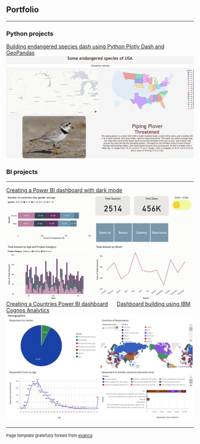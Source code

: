 
## Portfolio
---

### Python projects

[Building endangered species dash using Python Plotly Dash and GeoPandas](/animals_dash)
<img src="images/dash_thumbnail.png?raw=true"/>

### BI projects
---
[Creating a Power BI dashboard with dark mode](/store_dash)
<img src="images/store_dash.gif?raw=true"/>
[Creating a Countries Power BI dashboard](/countries_dash)
<img src="images/countries_gif.gif?raw=true" style="clip-path: inset(0px 50px 0px 50px);"/>
[Dashboard building using IBM Cognos Analytics](/pdf/presentation.pdf)
<img src="images/cognos_thumbnail.png?raw=true"/>


---
<p style="font-size:11px">Page template gratefully forked from <a href="https://github.com/evanca/quick-portfolio">evanca</a></p>
<!-- Remove above link if you don't want to attibute -->
